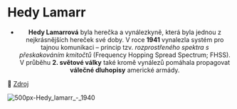 # Hedy Lamarr

- <p align="center">
  <strong>Hedy Lamarrová</strong> byla herečka a vynálezkyně, která byla jednou z nejkrásnějších hereček své doby.  
  V roce <strong>1941</strong> vynalezla systém pro tajnou komunikaci – princip tzv. <em>rozprostřeného spektra s přeskakováním kmitočtů</em> (Frequency Hopping Spread Spectrum; FHSS).  
  V průběhu <strong>2. světové války</strong> také kromě vynálezů pomáhala propagovat <strong>válečné dluhopisy</strong> americké armády.
  </p>

🔗 [Zdroj](https://cs.wikipedia.org/wiki/Hedy_Lamarrov%C3%A1)

![500px-Hedy_lamarr_-_1940](https://github.com/user-attachments/assets/34f56fce-147b-408e-a842-73ab75456292)
